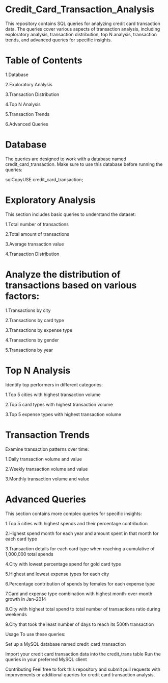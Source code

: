# Credit_Card_Transaction_Analysis

This repository contains SQL queries for analyzing credit card transaction data. The queries cover various aspects of transaction analysis, including exploratory analysis, transaction distribution, top N analysis, transaction trends, and advanced queries for specific insights.

# Table of Contents
1.Database

2.Exploratory Analysis

3.Transaction Distribution

4.Top N Analysis

5.Transaction Trends

6.Advanced Queries


# Database
The queries are designed to work with a database named credit_card_transaction. Make sure to use this database before running the queries:

sqlCopyUSE credit_card_transaction;


# Exploratory Analysis
This section includes basic queries to understand the dataset:

1.Total number of transactions

2.Total amount of transactions

3.Average transaction value

4.Transaction Distribution

# Analyze the distribution of transactions based on various factors:

1.Transactions by city

2.Transactions by card type

3.Transactions by expense type

4.Transactions by gender

5.Transactions by year

# Top N Analysis
Identify top performers in different categories:

1.Top 5 cities with highest transaction volume

2.Top 5 card types with highest transaction volume

3.Top 5 expense types with highest transaction volume

# Transaction Trends
Examine transaction patterns over time:

1.Daily transaction volume and value

2.Weekly transaction volume and value

3.Monthly transaction volume and value

# Advanced Queries
This section contains more complex queries for specific insights:

1.Top 5 cities with highest spends and their percentage contribution

2.Highest spend month for each year and amount spent in that month for each card type

3.Transaction details for each card type when reaching a cumulative of 1,000,000 total spends

4.City with lowest percentage spend for gold card type

5.Highest and lowest expense types for each city

6.Percentage contribution of spends by females for each expense type

7.Card and expense type combination with highest month-over-month growth in Jan-2014

8.City with highest total spend to total number of transactions ratio during weekends

9.City that took the least number of days to reach its 500th transaction


Usage
To use these queries:

Set up a MySQL database named credit_card_transaction

Import your credit card transaction data into the credit_trans table
Run the queries in your preferred MySQL client

Contributing
Feel free to fork this repository and submit pull requests with improvements or additional queries for credit card transaction analysis.
